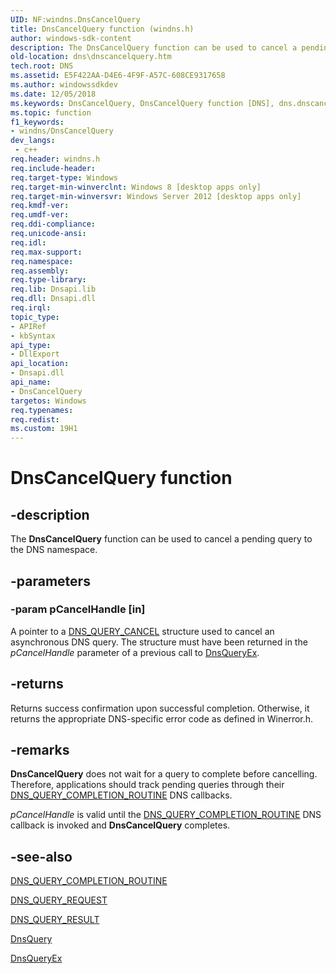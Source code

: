 ```yaml
---
UID: NF:windns.DnsCancelQuery
title: DnsCancelQuery function (windns.h)
author: windows-sdk-content
description: The DnsCancelQuery function can be used to cancel a pending query to the DNS namespace.
old-location: dns\dnscancelquery.htm
tech.root: DNS
ms.assetid: E5F422AA-D4E6-4F9F-A57C-608CE9317658
ms.author: windowssdkdev
ms.date: 12/05/2018
ms.keywords: DnsCancelQuery, DnsCancelQuery function [DNS], dns.dnscancelquery, windns/DnsCancelQuery
ms.topic: function
f1_keywords:
- windns/DnsCancelQuery
dev_langs:
 - c++
req.header: windns.h
req.include-header: 
req.target-type: Windows
req.target-min-winverclnt: Windows 8 [desktop apps only]
req.target-min-winversvr: Windows Server 2012 [desktop apps only]
req.kmdf-ver: 
req.umdf-ver: 
req.ddi-compliance: 
req.unicode-ansi: 
req.idl: 
req.max-support: 
req.namespace: 
req.assembly: 
req.type-library: 
req.lib: Dnsapi.lib
req.dll: Dnsapi.dll
req.irql: 
topic_type:
- APIRef
- kbSyntax
api_type:
- DllExport
api_location:
- Dnsapi.dll
api_name:
- DnsCancelQuery
targetos: Windows
req.typenames: 
req.redist: 
ms.custom: 19H1
---
```


# DnsCancelQuery function


## -description


The <b>DnsCancelQuery</b> function can be used to cancel a pending query to the DNS namespace.


## -parameters




### -param pCancelHandle [in]

A pointer to a <a href="https://docs.microsoft.com/windows/desktop/api/windns/ns-windns-dns_query_cancel">DNS_QUERY_CANCEL</a> structure used to cancel an asynchronous DNS query. The structure must have been returned in the <i>pCancelHandle</i> parameter of a previous call to <a href="https://docs.microsoft.com/windows/desktop/api/windns/nf-windns-dnsqueryex">DnsQueryEx</a>.


## -returns



Returns success confirmation upon successful completion. Otherwise, it returns the appropriate DNS-specific error code as defined in Winerror.h.




## -remarks



<b>DnsCancelQuery</b> does not wait for a query to complete before cancelling. Therefore,
    applications should track pending queries through their <a href="https://docs.microsoft.com/windows/desktop/api/windns/nc-windns-dns_query_completion_routine">DNS_QUERY_COMPLETION_ROUTINE</a> DNS callbacks.

<i>pCancelHandle</i> is valid until the <a href="https://docs.microsoft.com/windows/desktop/api/windns/nc-windns-dns_query_completion_routine">DNS_QUERY_COMPLETION_ROUTINE</a> DNS callback is invoked and <b>DnsCancelQuery</b> completes.




## -see-also




<a href="https://docs.microsoft.com/windows/desktop/api/windns/nc-windns-dns_query_completion_routine">DNS_QUERY_COMPLETION_ROUTINE</a>



<a href="https://docs.microsoft.com/windows/desktop/api/windns/ns-windns-dns_query_request">DNS_QUERY_REQUEST</a>



<a href="https://docs.microsoft.com/windows/desktop/api/windns/ns-windns-dns_query_result">DNS_QUERY_RESULT</a>



<a href="https://docs.microsoft.com/windows/desktop/api/windns/nf-windns-dnsquery_a">DnsQuery</a>



<a href="https://docs.microsoft.com/windows/desktop/api/windns/nf-windns-dnsqueryex">DnsQueryEx</a>
 

 


